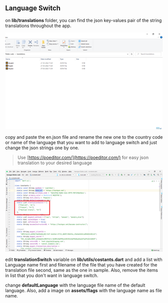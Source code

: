 ## Language Switch

on **lib/translations** folder, you can find the json key-values pair of the string translations throughout the app.

![24](../images/24.png)

copy and paste the en.json file and rename the new one to the country code or name of the language that you want to add to language switch and just change the json strings one by one.

> Use [https://poeditor.com/](https://poeditor.com/) for easy json translation to your desired language

![25](../images/25.png)

edit **translationSwitch** variable on **lib/utils/costants.dart** and add a list with Language name first and filename of the file that you have created for the translation file second, same as the one in sample. Also, remove the items in list that you don't want in language switch.

change **defaultLanguage** with the language file name of the default language. Also, add a image on **assets/flags** with the language name as file name.
